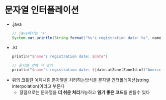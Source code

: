 문자열 인터폴레이션
===
* .java
  ```java
  // java에서는 '+' 
  System.out.println(String.format("%s's registration date: %s", name, date));
* .kt
  ```kotlin
  println("$name's registration date: $date")
  
  // 문자열 안에 식 넣기
  println("$name's registration date: ${date.atZone(ZoneId.of("America/Los_Angeles"))}")

* 위의 코틀린 예제처럼 문자열을 처리하는방식을 문자열 인터폴레이션(string interpolation)이라고 부른다
  * 장점으로는 문자열을 **더 쉬운 처리**가능하고 **읽기 좋은 코드**를 만들수 있다
